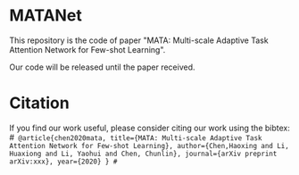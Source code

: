 # MATANet
This repository is the code of paper "MATA: Multi-scale Adaptive Task Attention Network for Few-shot Learning".

Our code will be released until the paper received.
# Citation
If you find our work useful, please consider citing our work using the bibtex:
#```
@article{chen2020mata,
  title={MATA: Multi-scale Adaptive Task Attention Network for Few-shot Learning},
  author={Chen,Haoxing and Li, Huaxiong and Li, Yaohui and Chen, Chunlin},
  journal={arXiv preprint arXiv:xxx},
  year={2020}
}
#```
